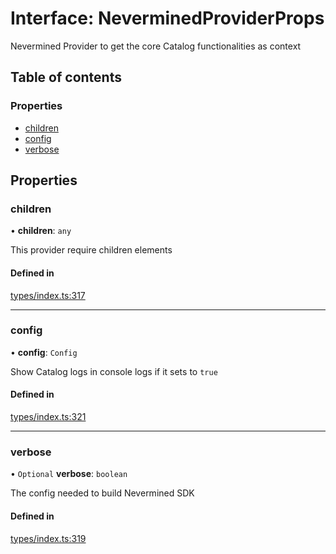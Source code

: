 # Interface: NeverminedProviderProps

Nevermined Provider to get the core Catalog functionalities as context

## Table of contents

### Properties

- [children](NeverminedProviderProps.md#children)
- [config](NeverminedProviderProps.md#config)
- [verbose](NeverminedProviderProps.md#verbose)

## Properties

### children

• **children**: `any`

This provider require children elements

#### Defined in

[types/index.ts:317](https://github.com/nevermined-io/components-catalog/blob/28115b3/lib/src/types/index.ts#L317)

___

### config

• **config**: `Config`

Show Catalog logs in console logs if it sets to `true`

#### Defined in

[types/index.ts:321](https://github.com/nevermined-io/components-catalog/blob/28115b3/lib/src/types/index.ts#L321)

___

### verbose

• `Optional` **verbose**: `boolean`

The config needed to build Nevermined SDK

#### Defined in

[types/index.ts:319](https://github.com/nevermined-io/components-catalog/blob/28115b3/lib/src/types/index.ts#L319)
